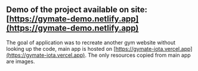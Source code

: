## Demo of the project available on site: [https://gymate-demo.netlify.app](https://gymate-demo.netlify.app)

The goal of application was to recreate another gym website without looking up the code, main app is hosted on [https://gymate-iota.vercel.app](https://gymate-iota.vercel.app).
The only resources copied from main app are images.
